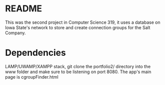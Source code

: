 # README

This was the second project in Computer Science 319, it uses a database on Iowa State's network to store and create 
connection groups for the Salt Company.

# Dependencies
LAMP/UWAMP/XAMPP stack, git clone the portfolio2/ directory into the www folder and make sure to be listening on 
port 8080. The app's main page is cgroupFinder.html

